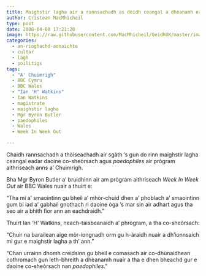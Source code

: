 ```yaml
---
title: Maighstir lagha air a rannsachadh as dèidh ceangal a dhèanamh eadar daoine co-sheòrsach agus paedophiles
author: Crìstean MacMhìcheil
type: post
date: 2008-04-08 17:21:20
image: https://raw.githubusercontent.com/MacMhicheil/GeidhUK/master/images/.jpg
categories:
  - an-rioghachd-aonaichte
  - cultar
  - lagh
  - poilitigs
tags:
  - "A' Chuimrigh"
  - BBC Cymru
  - BBC Wales
  - "Ian 'H' Watkins"
  - Ian Watkins
  - magistrate
  - maighstir lagha
  - Mgr Byron Butler
  - paedophiles
  - Wales
  - Week In Week Out

---
```

Chaidh rannsachadh a thòiseachadh air sgàth &#8217;s gun do rinn maighstir lagha ceangal eadar daoine co-sheòrsach agus _paedophiles_ air prògram aithriseach anns a&#8217; Chuimrigh.

<!--more-->

Bha Mgr Byron Butler a&#8217; bruidhinn air am prògram aithriseach _Week In Week Out_ air BBC Wales nuair a thuirt e:

&#8220;Tha mi a&#8217; smaointinn gu bheil a&#8217; mhòr-chuid dhen a&#8217; phoblach a&#8217; smaointinn gum bi iad a&#8217; gabhail gnothach ri daoine òga &#8217;s mar sin air adhart agus tha seo air a bhith fìor ann an eachdraidh.&#8221;

Thuirt Ian &#8216;H&#8217; Watkins, neach-taisbeanaidh a&#8217; phrògram, a tha co-sheòrsach:

&#8220;Chuir na barailean aige mòr-iongnadh orm gu h-àraidh nuair a dh&#8217;ionnsaich mi gur e maighstir lagha a th&#8217; ann.&#8221;

&#8220;Chan urrainn dhomh creidsinn gu bheil e comasach air co-dhùnaidhean cothromach gun leth-bhreith a dhèanamh nuair a tha e dhen bheachd gur e daoine co-sheòrsach nan _paedophiles_.&#8221;

